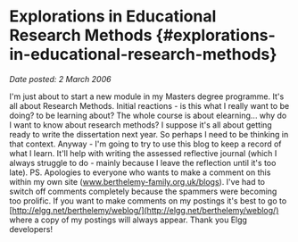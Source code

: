 # Explorations in Educational Research Methods {#explorations-in-educational-research-methods}

_Date posted: 2 March 2006_

I'm just about to start a new module in my Masters degree programme. It's all about Research Methods. Initial reactions - is this what I really want to be doing? to be learning about? The whole course is about elearning... why do I want to know about research methods? I suppose it's all about getting ready to write the dissertation next year. So perhaps I need to be thinking in that context. Anyway - I'm going to try to use this blog to keep a record of what I learn. It'll help with writing the assessed reflective journal (which I always struggle to do - mainly because I leave the reflection until it's too late). PS. Apologies to everyone who wants to make a comment on this within my own site (www.berthelemy-family.org.uk/blogs). I've had to switch off comments completely because the spammers were becoming too prolific. If you want to make comments on my postings it's best to go to [http://elgg.net/berthelemy/weblog/](http://elgg.net/berthelemy/weblog/) where a copy of my postings will always appear. Thank you Elgg developers!